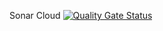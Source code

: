 Sonar Cloud
[![Quality Gate Status](https://sonarcloud.io/api/project_badges/measure?project=OleksandrBrukhalskyi_petclinic&metric=alert_status)](https://sonarcloud.io/dashboard?id=OleksandrBrukhalskyi_petclinic)
